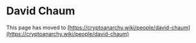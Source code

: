 
# David Chaum

This page has moved to [https://cryptoanarchy.wiki/people/david-chaum](https://cryptoanarchy.wiki/people/david-chaum)

